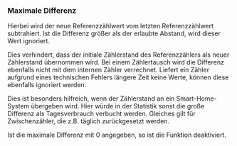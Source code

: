 ﻿### Maximale Differenz

Hierbei wird der neue Referenzzählwert vom letzten Referenzzählwert subtrahiert. Ist die Differenz größer als der erlaubte Abstand, wird dieser Wert ignoriert.

Dies verhindert, dass der initiale Zählerstand des Referenzzählers als neuer Zählerstand übernommen wird. Bei einem Zählertausch wird die Differenz ebenfalls nicht mit dem internen Zähler verrechnet. Liefert ein Zähler aufgrund eines technischen Fehlers längere Zeit keine Werte, können diese ebenfalls ignoriert werden.

Dies ist besonders hilfreich, wenn der Zählerstand an ein Smart-Home-System übergeben wird. Hier würde in der Statistik sonst die große Differenz als Tagesverbrauch verbucht werden. Gleiches gilt für Zwischenzähler, die z.B. täglich zurückgesetzt werden.

Ist die maximale Differenz mit 0 angegeben, so ist die Funktion deaktiviert.

